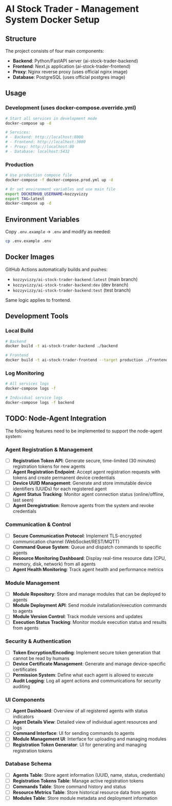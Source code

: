 # AI Stock Trader - Management System Docker Setup

## Structure

The project consists of four main components:

- **Backend**: Python/FastAPI server (ai-stock-trader-backend)
- **Frontend**: Next.js application (ai-stock-trader-frontend)
- **Proxy**: Nginx reverse proxy (uses official nginx image)
- **Database**: PostgreSQL (uses official postgres image)

## Usage

### Development (uses docker-compose.override.yml)

```bash
# Start all services in development mode
docker-compose up -d

# Services:
# - Backend: http://localhost:8000
# - Frontend: http://localhost:3000
# - Proxy: http://localhost:80
# - Database: localhost:5432
```

### Production

```bash
# Use production compose file
docker-compose -f docker-compose.prod.yml up -d

# Or set environment variables and use main file
export DOCKERHUB_USERNAME=kozzyvizzy
export TAG=latest
docker-compose up -d
```

## Environment Variables

Copy `.env.example` → `.env` and modify as needed:

```bash
cp .env.example .env
```

## Docker Images

GitHub Actions automatically builds and pushes:

- `kozzyvizzy/ai-stock-trader-backend:latest` (main branch)
- `kozzyvizzy/ai-stock-trader-backend:dev` (dev branch)
- `kozzyvizzy/ai-stock-trader-backend:test` (test branch)

Same logic applies to frontend.

## Development Tools

### Local Build

```bash
# Backend
docker build -t ai-stock-trader-backend ./backend

# Frontend
docker build -t ai-stock-trader-frontend --target production ./frontend
```

### Log Monitoring

```bash
# All services logs
docker-compose logs -f

# Individual service logs
docker-compose logs -f backend
```

## TODO: Node-Agent Integration

The following features need to be implemented to support the node-agent system:

### Agent Registration & Management

- [ ] **Registration Token API**: Generate secure, time-limited (30 minutes) registration tokens for new agents
- [ ] **Agent Registration Endpoint**: Accept agent registration requests with tokens and create permanent device credentials
- [ ] **Device UUID Management**: Generate and store immutable device identifiers (UUIDs) for each registered agent
- [ ] **Agent Status Tracking**: Monitor agent connection status (online/offline, last seen)
- [ ] **Agent Deregistration**: Remove agents from the system and revoke credentials

### Communication & Control

- [ ] **Secure Communication Protocol**: Implement TLS-encrypted communication channel (WebSocket/REST/MQTT)
- [ ] **Command Queue System**: Queue and dispatch commands to specific agents
- [ ] **Resource Monitoring Dashboard**: Display real-time resource data (CPU, memory, disk, network) from all agents
- [ ] **Agent Health Monitoring**: Track agent health and performance metrics

### Module Management

- [ ] **Module Repository**: Store and manage modules that can be deployed to agents
- [ ] **Module Deployment API**: Send module installation/execution commands to agents
- [ ] **Module Version Control**: Track module versions and updates
- [ ] **Execution Status Tracking**: Monitor module execution status and results from agents

### Security & Authentication

- [ ] **Token Encryption/Encoding**: Implement secure token generation that cannot be read by humans
- [ ] **Device Certificate Management**: Generate and manage device-specific certificates
- [ ] **Permission System**: Define what each agent is allowed to execute
- [ ] **Audit Logging**: Log all agent actions and communications for security auditing

### UI Components

- [ ] **Agent Dashboard**: Overview of all registered agents with status indicators
- [ ] **Agent Details View**: Detailed view of individual agent resources and logs
- [ ] **Command Interface**: UI for sending commands to agents
- [ ] **Module Management UI**: Interface for uploading and managing modules
- [ ] **Registration Token Generator**: UI for generating and managing registration tokens

### Database Schema

- [ ] **Agents Table**: Store agent information (UUID, name, status, credentials)
- [ ] **Registration Tokens Table**: Manage active registration tokens
- [ ] **Commands Table**: Store command history and status
- [ ] **Resource Metrics Table**: Store historical resource data from agents
- [ ] **Modules Table**: Store module metadata and deployment information
